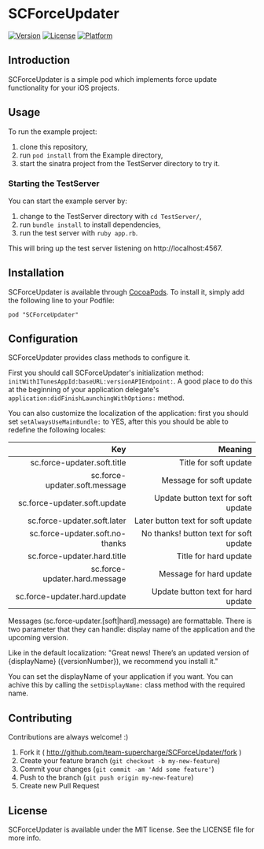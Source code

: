 # SCForceUpdater

[![Version](https://img.shields.io/cocoapods/v/SCForceUpdater.svg?style=flat)](http://cocoapods.org/pods/SCForceUpdater)
[![License](https://img.shields.io/cocoapods/l/SCForceUpdater.svg?style=flat)](http://cocoapods.org/pods/SCForceUpdater)
[![Platform](https://img.shields.io/cocoapods/p/SCForceUpdater.svg?style=flat)](http://cocoapods.org/pods/SCForceUpdater)

## Introduction

SCForceUpdater is a simple pod which implements force update functionality for your iOS projects.

## Usage

To run the example project:

1. clone this repository,
2. run `pod install` from the Example directory,
3. start the sinatra project from the TestServer directory to try it.

### Starting the TestServer

You can start the example server by:

1. change to the TestServer directory with `cd TestServer/`,
2. run `bundle install` to install dependencies,
3. run the test server with `ruby app.rb`.

This will bring up the test server listening on http://localhost:4567.

## Installation

SCForceUpdater is available through [CocoaPods](http://cocoapods.org). To install
it, simply add the following line to your Podfile:

`
pod "SCForceUpdater"
`

## Configuration

SCForceUpdater provides class methods to configure it.

First you should call SCForceUpdater's initialization method: `initWithITunesAppId:baseURL:versionAPIEndpoint:`.
A good place to do this at the beginning of your application delegate's `application:didFinishLaunchingWithOptions:` method.

You can also customize the localization of the application: first you should set `setAlwaysUseMainBundle:` to YES, after this you should be able to redefine the following locales:

| Key                            | Meaning                                |
|-------------------------------:|---------------------------------------:|
|sc.force-updater.soft.title     | Title for soft update                  |
|sc.force-updater.soft.message   | Message for soft update                |
|sc.force-updater.soft.update    | Update button text for soft update     |
|sc.force-updater.soft.later     | Later button text for soft update      |
|sc.force-updater.soft.no-thanks | No thanks! button text for soft update |
|sc.force-updater.hard.title     | Title for hard update                  |
|sc.force-updater.hard.message   | Message for hard update                |
|sc.force-updater.hard.update    | Update button text for hard update     |

Messages (sc.force-updater.[soft|hard].message) are formattable. There is two parameter that they can handle: display name of the application and the upcoming version.

Like in the default localization: "Great news! There’s an updated version of {displayName} ({versionNumber}), we recommend you install it."

You can set the displayName of your application if you want. You can achive this by calling the `setDisplayName:` class method with the required name.

## Contributing

Contributions are always welcome! :)

1. Fork it ( http://github.com/team-supercharge/SCForceUpdater/fork )
2. Create your feature branch (`git checkout -b my-new-feature`)
3. Commit your changes (`git commit -am 'Add some feature'`)
4. Push to the branch (`git push origin my-new-feature`)
5. Create new Pull Request

## License

SCForceUpdater is available under the MIT license. See the LICENSE file for more info.
